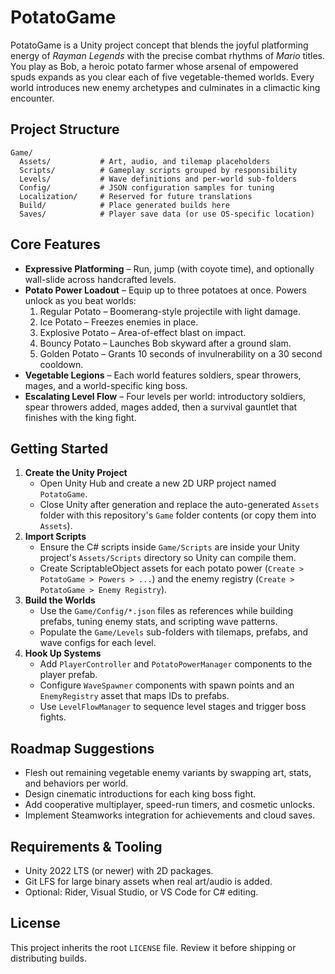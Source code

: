 # PotatoGame

PotatoGame is a Unity project concept that blends the joyful platforming energy of *Rayman Legends* with the precise combat rhythms of *Mario* titles. You play as Bob, a heroic potato farmer whose arsenal of empowered spuds expands as you clear each of five vegetable-themed worlds. Every world introduces new enemy archetypes and culminates in a climactic king encounter.

## Project Structure

```
Game/
  Assets/           # Art, audio, and tilemap placeholders
  Scripts/          # Gameplay scripts grouped by responsibility
  Levels/           # Wave definitions and per-world sub-folders
  Config/           # JSON configuration samples for tuning
  Localization/     # Reserved for future translations
  Build/            # Place generated builds here
  Saves/            # Player save data (or use OS-specific location)
```

## Core Features

- **Expressive Platforming** – Run, jump (with coyote time), and optionally wall-slide across handcrafted levels.
- **Potato Power Loadout** – Equip up to three potatoes at once. Powers unlock as you beat worlds:
  1. Regular Potato – Boomerang-style projectile with light damage.
  2. Ice Potato – Freezes enemies in place.
  3. Explosive Potato – Area-of-effect blast on impact.
  4. Bouncy Potato – Launches Bob skyward after a ground slam.
  5. Golden Potato – Grants 10 seconds of invulnerability on a 30 second cooldown.
- **Vegetable Legions** – Each world features soldiers, spear throwers, mages, and a world-specific king boss.
- **Escalating Level Flow** – Four levels per world: introductory soldiers, spear throwers added, mages added, then a survival gauntlet that finishes with the king fight.

## Getting Started

1. **Create the Unity Project**
   - Open Unity Hub and create a new 2D URP project named `PotatoGame`.
   - Close Unity after generation and replace the auto-generated `Assets` folder with this repository's `Game` folder contents (or copy them into `Assets`).
2. **Import Scripts**
   - Ensure the C# scripts inside `Game/Scripts` are inside your Unity project's `Assets/Scripts` directory so Unity can compile them.
   - Create ScriptableObject assets for each potato power (`Create > PotatoGame > Powers > ...`) and the enemy registry (`Create > PotatoGame > Enemy Registry`).
3. **Build the Worlds**
   - Use the `Game/Config/*.json` files as references while building prefabs, tuning enemy stats, and scripting wave patterns.
   - Populate the `Game/Levels` sub-folders with tilemaps, prefabs, and wave configs for each level.
4. **Hook Up Systems**
   - Add `PlayerController` and `PotatoPowerManager` components to the player prefab.
   - Configure `WaveSpawner` components with spawn points and an `EnemyRegistry` asset that maps IDs to prefabs.
   - Use `LevelFlowManager` to sequence level stages and trigger boss fights.

## Roadmap Suggestions

- Flesh out remaining vegetable enemy variants by swapping art, stats, and behaviors per world.
- Design cinematic introductions for each king boss fight.
- Add cooperative multiplayer, speed-run timers, and cosmetic unlocks.
- Implement Steamworks integration for achievements and cloud saves.

## Requirements & Tooling

- Unity 2022 LTS (or newer) with 2D packages.
- Git LFS for large binary assets when real art/audio is added.
- Optional: Rider, Visual Studio, or VS Code for C# editing.

## License

This project inherits the root `LICENSE` file. Review it before shipping or distributing builds.
